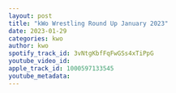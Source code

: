 ```yaml
---
layout: post
title: "kWo Wrestling Round Up January 2023"
date: 2023-01-29
categories: kwo
author: kwo
spotify_track_id: 3vNtgKbfFqFwGSs4xTiPpG
youtube_video_id: 
apple_track_id: 1000597133545
youtube_metadata: 
---
```

